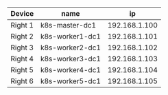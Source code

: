 Device | name | ip
--- | --- | ---
Right 1 | k8s-master-dc1 | 192.168.1.100
Right 2 | k8s-worker1-dc1 | 192.168.1.101
Right 3 | k8s-worker2-dc1 | 192.168.1.102
Right 4 | k8s-worker3-dc1 | 192.168.1.103
Right 5 | k8s-worker4-dc1 | 192.168.1.104
Right 6 | k8s-worker5-dc1 | 192.168.1.105
